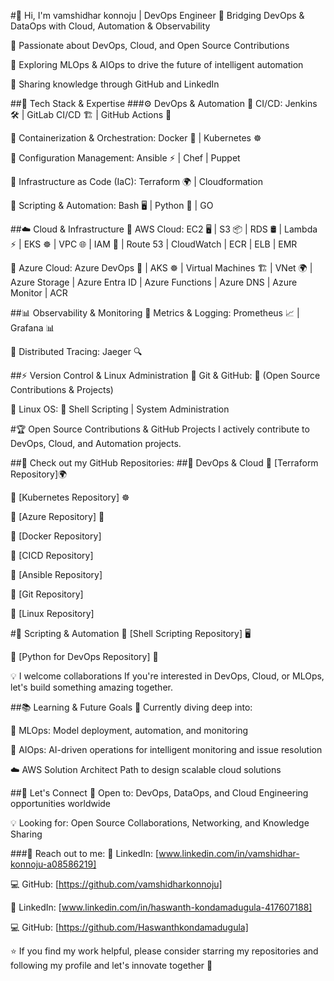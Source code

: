 #👋 Hi, I'm vamshidhar konnoju | DevOps Engineer
🚀 Bridging DevOps & DataOps with Cloud, Automation & Observability

🔹 Passionate about DevOps, Cloud, and Open Source Contributions

🔹 Exploring MLOps & AIOps to drive the future of intelligent automation

🔹 Sharing knowledge through GitHub and LinkedIn

##🔧 Tech Stack & Expertise
###⚙️ DevOps & Automation
🔹 CI/CD: Jenkins 🛠️ | GitLab CI/CD 🏗️ | GitHub Actions 🚀

🔹 Containerization & Orchestration: Docker 🐳 | Kubernetes ☸️

🔹 Configuration Management: Ansible ⚡ | Chef | Puppet

🔹 Infrastructure as Code (IaC): Terraform 🌍 | Cloudformation

🔹 Scripting & Automation: Bash 🖥️ | Python 🐍 | GO

##☁️ Cloud & Infrastructure
🔹 AWS Cloud: EC2 🖥️ | S3 📦 | RDS 🛢️ | Lambda ⚡ | EKS ☸️ | VPC 🌐 | IAM 🔑 | Route 53 | CloudWatch | ECR | ELB | EMR

🔹 Azure Cloud: Azure DevOps 🚀 | AKS ☸️ | Virtual Machines 🏗️ | VNet 🌍 | Azure Storage | Azure Entra ID | Azure Functions | Azure DNS | Azure Monitor | ACR

##📊 Observability & Monitoring
🔹 Metrics & Logging: Prometheus 📈 | Grafana 📊

🔹 Distributed Tracing: Jaeger 🔍

##⚡ Version Control & Linux Administration
🔹 Git & GitHub: 📝 (Open Source Contributions & Projects)

🔹 Linux OS: 🐧 Shell Scripting | System Administration

#🏆 Open Source Contributions & GitHub Projects
I actively contribute to DevOps, Cloud, and Automation projects.

##🚀 Check out my GitHub Repositories:
##📌 DevOps & Cloud
🔹 [Terraform Repository]🌍

🔹 [Kubernetes Repository] ☸️

🔹 [Azure Repository] 🚀

🔹 [Docker Repository]

🔹 [CICD Repository]

🔹 [Ansible Repository]

🔹 [Git Repository]

🔹 [Linux Repository]

#📌 Scripting & Automation
🔹 [Shell Scripting Repository] 🖥️

🔹 [Python for DevOps Repository] 🐍

💡 I welcome collaborations If you're interested in DevOps, Cloud, or MLOps, let's build something amazing together.

##📚 Learning & Future Goals
🚀 Currently diving deep into:

🤖 MLOps: Model deployment, automation, and monitoring

🤖 AIOps: AI-driven operations for intelligent monitoring and issue resolution

☁️ AWS Solution Architect Path to design scalable cloud solutions

##📢 Let's Connect
💼 Open to: DevOps, DataOps, and Cloud Engineering opportunities worldwide

💡 Looking for: Open Source Collaborations, Networking, and Knowledge Sharing

###📩 Reach out to me:
🔗 LinkedIn: [www.linkedin.com/in/vamshidhar-konnoju-a08586219]

💻 GitHub: [https://github.com/vamshidharkonnoju]

🔗 LinkedIn: [www.linkedin.com/in/haswanth-kondamadugula-417607188]

💻 GitHub: [https://github.com/Haswanthkondamadugula]

⭐ If you find my work helpful, please consider starring my repositories and following my profile and let's innovate together 🎯
